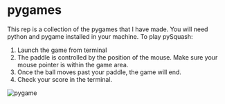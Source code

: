 # pygames
This rep is a collection of the pygames that I have made.
You will need python and pygame installed in your machine.
To play pySquash:
1. Launch the game from terminal
2. The paddle is controlled by the position of the mouse. Make sure your mouse pointer is within the game area.
3. Once the ball moves past your paddle, the game will end.
4. Check your score in the terminal.

![pygame](https://user-images.githubusercontent.com/52096846/107638254-52cc9c00-6c95-11eb-8887-ad31042e8d1d.png)

